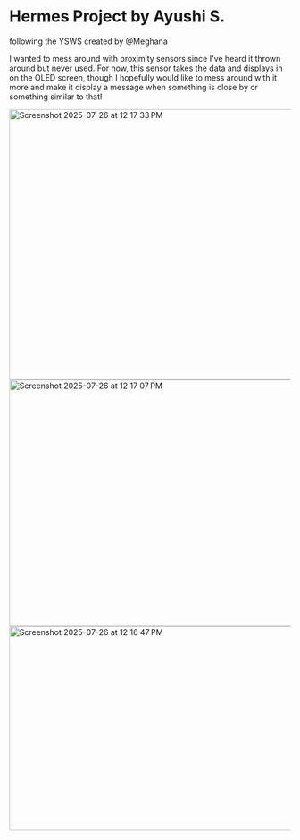 # Hermes Project by Ayushi S.
following the YSWS created by @Meghana

I wanted to mess around with proximity sensors since I've heard it thrown around but never used. For now, this sensor takes the data and displays in on the OLED screen, though I hopefully would like to mess around with it more and make it display a message when something is close by or something similar to that!

<img width="738" height="484" alt="Screenshot 2025-07-26 at 12 17 33 PM" src="https://github.com/user-attachments/assets/5b7a08ea-480e-4c78-9057-624068e96297" />

<img width="943" height="441" alt="Screenshot 2025-07-26 at 12 17 07 PM" src="https://github.com/user-attachments/assets/d59c9a73-2f92-4f07-bd11-882445a1bf60" />

<img width="792" height="365" alt="Screenshot 2025-07-26 at 12 16 47 PM" src="https://github.com/user-attachments/assets/2573e8dc-3236-43fc-bcde-16084a21b547" />
